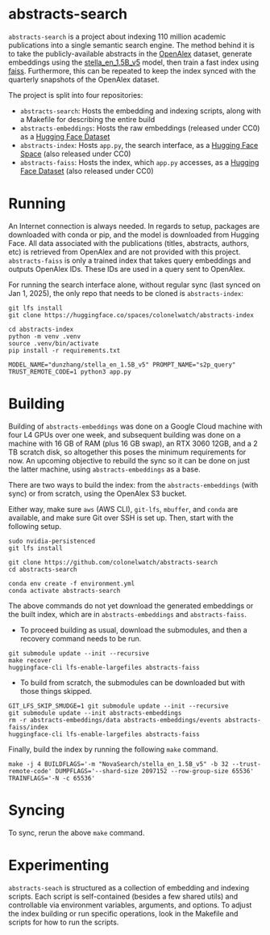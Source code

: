 # abstracts-search

`abstracts-search` is a project about indexing 110 million academic publications into a single semantic search engine. The method behind it is to take the publicly-available abstracts in the [OpenAlex](https://openalex.org) dataset, generate embeddings using the [stella_en_1.5B_v5](https://huggingface.co/NovaSearch/stella_en_1.5B_v5) model, then train a fast index using [faiss](https://github.com/facebookresearch/faiss). Furthermore, this can be repeated to keep the index synced with the quarterly snapshots of the OpenAlex dataset.

The project is split into four repositories:

* `abstracts-search`: Hosts the embedding and indexing scripts, along with a Makefile for describing the entire build
* `abstracts-embeddings`: Hosts the raw embeddings (released under CC0) as a [Hugging Face Dataset](https://huggingface.co/datasets/colonelwatch/abstracts-embeddings)
* `abstracts-index`: Hosts `app.py`, the search interface, as a [Hugging Face Space](https://huggingface.co/spaces/colonelwatch/abstracts-index) (also released under CC0)
* `abstracts-faiss`: Hosts the index, which `app.py` accesses, as a [Hugging Face Dataset](https://huggingface.co/spaces/colonelwatch/abstracts-faiss) (also released under CC0)

# Running

An Internet connection is always needed. In regards to setup, packages are downloaded with conda or pip, and the model is downloaded from Hugging Face. All data associated with the publications (titles, abstracts, authors, etc) is retrieved from OpenAlex and are not provided with this project. `abstracts-faiss` is only a trained index that takes query embeddings and outputs OpenAlex IDs. These IDs are used in a query sent to OpenAlex.

For running the search interface alone, without regular sync (last synced on Jan 1, 2025), the only repo that needs to be cloned is `abstracts-index`:

```
git lfs install
git clone https://huggingface.co/spaces/colonelwatch/abstracts-index

cd abstracts-index
python -m venv .venv
source .venv/bin/activate
pip install -r requirements.txt

MODEL_NAME="dunzhang/stella_en_1.5B_v5" PROMPT_NAME="s2p_query" TRUST_REMOTE_CODE=1 python3 app.py
```

# Building

Building of `abstracts-embeddings` was done on a Google Cloud machine with four L4 GPUs over one week, and subsequent building was done on a machine with 16 GB of RAM (plus 16 GB swap), an RTX 3060 12GB, and a 2 TB scratch disk, so altogether this poses the minimum requirements for now. An upcoming objective to rebuild the sync so it can be done on just the latter machine, using `abstracts-embeddings` as a base.

There are two ways to build the index: from the `abstracts-embeddings` (with sync) or from scratch, using the OpenAlex S3 bucket.

Either way, make sure `aws` (AWS CLI), `git-lfs`, `mbuffer`, and `conda` are available, and make sure Git over SSH is set up. Then, start with the following setup.

```
sudo nvidia-persistenced
git lfs install

git clone https://github.com/colonelwatch/abstracts-search
cd abstracts-search

conda env create -f environment.yml
conda activate abstracts-search
```

The above commands do not yet download the generated embeddings or the built index, which are in `abstracts-embeddings` and `abstracts-faiss`.

* To proceed building as usual, download the submodules, and then a recovery command needs to be run.

```
git submodule update --init --recursive
make recover
huggingface-cli lfs-enable-largefiles abstracts-faiss
```

* To build from scratch, the submodules can be downloaded but with those things skipped.


```
GIT_LFS_SKIP_SMUDGE=1 git submodule update --init --recursive
git submodule update --init abstracts-embeddings
rm -r abstracts-embeddings/data abstracts-embeddings/events abstracts-faiss/index
huggingface-cli lfs-enable-largefiles abstracts-faiss
```

Finally, build the index by running the following `make` command.

```
make -j 4 BUILDFLAGS='-m "NovaSearch/stella_en_1.5B_v5" -b 32 --trust-remote-code' DUMPFLAGS='--shard-size 2097152 --row-group-size 65536' TRAINFLAGS='-N -c 65536'
```

# Syncing

To sync, rerun the above `make` command.

# Experimenting

`abstracts-seach` is structured as a collection of embedding and indexing scripts. Each script is self-contained (besides a few shared utils) and controllable via environment variables, arguments, and options. To adjust the index building or run specific operations, look in the Makefile and scripts for how to run the scripts.
